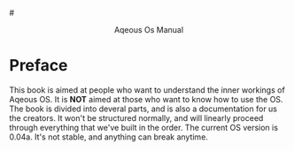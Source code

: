 #<center>Aqeous Os Manual</center>



# Preface

This book is aimed at people who want to understand the inner workings of Aqeous OS. It is __NOT__ aimed at those who want to know how to use the OS. The book is divided into deveral parts, and is also a documentation for us the creators. It won't be structured normally, and will linearly proceed through everything that we've built in the order. The current OS version is 0.04a. It's not stable, and anything can break anytime.


